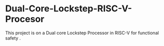 # Dual-Core-Lockstep-RISC-V-Procesor
This project is on a Dual core Lockstep Processor in RISC-V for functional safety .
